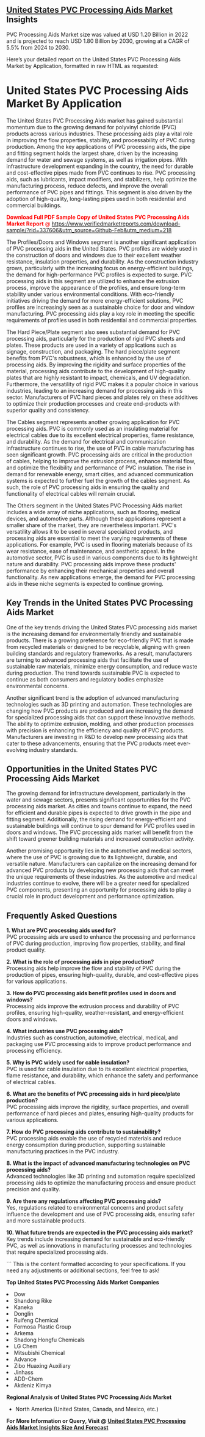 <h2><a href="https://www.verifiedmarketreports.com/download-sample/?rid=337606&amp;utm_source=Github-Feb&amp;utm_medium=218" target="_blank">United States PVC Processing Aids Market</a> Insights</h2><p>PVC Processing Aids Market size was valued at USD 1.20 Billion in 2022 and is projected to reach USD 1.80 Billion by 2030, growing at a CAGR of 5.5% from 2024 to 2030.</p><p>Here’s your detailed report on the United States PVC Processing Aids Market by Application, formatted in raw HTML as requested:  <h1>United States PVC Processing Aids Market By Application</h1> <p>The United States PVC Processing Aids market has gained substantial momentum due to the growing demand for polyvinyl chloride (PVC) products across various industries. These processing aids play a vital role in improving the flow properties, stability, and processability of PVC during production. Among the key applications of PVC processing aids, the pipe and fitting segment holds the largest share, driven by the increasing demand for water and sewage systems, as well as irrigation pipes. With infrastructure development expanding in the country, the need for durable and cost-effective pipes made from PVC continues to rise. PVC processing aids, such as lubricants, impact modifiers, and stabilizers, help optimize the manufacturing process, reduce defects, and improve the overall performance of PVC pipes and fittings. This segment is also driven by the adoption of high-quality, long-lasting pipes used in both residential and commercial buildings.</p> <p><p><span class=""><span style="color: #ff0000;"><strong>Download Full PDF Sample Copy of United States PVC Processing Aids Market Report</strong> @ </span><a href="https://www.verifiedmarketreports.com/download-sample/?rid=337606&amp;utm_source=Github-Feb&amp;utm_medium=218" target="_blank">https://www.verifiedmarketreports.com/download-sample/?rid=337606&amp;utm_source=Github-Feb&amp;utm_medium=218</a></span></p></p> <p>The Profiles/Doors and Windows segment is another significant application of PVC processing aids in the United States. PVC profiles are widely used in the construction of doors and windows due to their excellent weather resistance, insulation properties, and durability. As the construction industry grows, particularly with the increasing focus on energy-efficient buildings, the demand for high-performance PVC profiles is expected to surge. PVC processing aids in this segment are utilized to enhance the extrusion process, improve the appearance of the profiles, and ensure long-term stability under various environmental conditions. With eco-friendly initiatives driving the demand for more energy-efficient solutions, PVC profiles are increasingly seen as a sustainable choice for door and window manufacturing. PVC processing aids play a key role in meeting the specific requirements of profiles used in both residential and commercial properties.</p> <p>The Hard Piece/Plate segment also sees substantial demand for PVC processing aids, particularly for the production of rigid PVC sheets and plates. These products are used in a variety of applications such as signage, construction, and packaging. The hard piece/plate segment benefits from PVC's robustness, which is enhanced by the use of processing aids. By improving the rigidity and surface properties of the material, processing aids contribute to the development of high-quality plates that are highly resistant to impact, chemicals, and UV degradation. Furthermore, the versatility of rigid PVC makes it a popular choice in various industries, leading to an increasing demand for processing aids in this sector. Manufacturers of PVC hard pieces and plates rely on these additives to optimize their production processes and create end-products with superior quality and consistency.</p> <p>The Cables segment represents another growing application for PVC processing aids. PVC is commonly used as an insulating material for electrical cables due to its excellent electrical properties, flame resistance, and durability. As the demand for electrical and communication infrastructure continues to rise, the use of PVC in cable manufacturing has seen significant growth. PVC processing aids are critical in the production of cables, helping to improve the extrusion process, enhance material flow, and optimize the flexibility and performance of PVC insulation. The rise in demand for renewable energy, smart cities, and advanced communication systems is expected to further fuel the growth of the cables segment. As such, the role of PVC processing aids in ensuring the quality and functionality of electrical cables will remain crucial.</p> <p>The Others segment in the United States PVC Processing Aids market includes a wide array of niche applications, such as flooring, medical devices, and automotive parts. Although these applications represent a smaller share of the market, they are nevertheless important. PVC's versatility allows it to be used in several specialized products, and processing aids are essential to meet the varying requirements of these applications. For example, PVC is used in flooring materials because of its wear resistance, ease of maintenance, and aesthetic appeal. In the automotive sector, PVC is used in various components due to its lightweight nature and durability. PVC processing aids improve these products' performance by enhancing their mechanical properties and overall functionality. As new applications emerge, the demand for PVC processing aids in these niche segments is expected to continue growing.</p> <h2>Key Trends in the United States PVC Processing Aids Market</h2> <p>One of the key trends driving the United States PVC processing aids market is the increasing demand for environmentally friendly and sustainable products. There is a growing preference for eco-friendly PVC that is made from recycled materials or designed to be recyclable, aligning with green building standards and regulatory frameworks. As a result, manufacturers are turning to advanced processing aids that facilitate the use of sustainable raw materials, minimize energy consumption, and reduce waste during production. The trend towards sustainable PVC is expected to continue as both consumers and regulatory bodies emphasize environmental concerns.</p> <p>Another significant trend is the adoption of advanced manufacturing technologies such as 3D printing and automation. These technologies are changing how PVC products are produced and are increasing the demand for specialized processing aids that can support these innovative methods. The ability to optimize extrusion, molding, and other production processes with precision is enhancing the efficiency and quality of PVC products. Manufacturers are investing in R&D to develop new processing aids that cater to these advancements, ensuring that the PVC products meet ever-evolving industry standards.</p> <h2>Opportunities in the United States PVC Processing Aids Market</h2> <p>The growing demand for infrastructure development, particularly in the water and sewage sectors, presents significant opportunities for the PVC processing aids market. As cities and towns continue to expand, the need for efficient and durable pipes is expected to drive growth in the pipe and fitting segment. Additionally, the rising demand for energy-efficient and sustainable buildings will continue to spur demand for PVC profiles used in doors and windows. The PVC processing aids market will benefit from the shift toward greener building materials and increased construction activity.</p> <p>Another promising opportunity lies in the automotive and medical sectors, where the use of PVC is growing due to its lightweight, durable, and versatile nature. Manufacturers can capitalize on the increasing demand for advanced PVC products by developing new processing aids that can meet the unique requirements of these industries. As the automotive and medical industries continue to evolve, there will be a greater need for specialized PVC components, presenting an opportunity for processing aids to play a crucial role in product development and performance optimization.</p> <h2>Frequently Asked Questions</h2> <p><strong>1. What are PVC processing aids used for?</strong><br> PVC processing aids are used to enhance the processing and performance of PVC during production, improving flow properties, stability, and final product quality.</p> <p><strong>2. What is the role of processing aids in pipe production?</strong><br> Processing aids help improve the flow and stability of PVC during the production of pipes, ensuring high-quality, durable, and cost-effective pipes for various applications.</p> <p><strong>3. How do PVC processing aids benefit profiles used in doors and windows?</strong><br> Processing aids improve the extrusion process and durability of PVC profiles, ensuring high-quality, weather-resistant, and energy-efficient doors and windows.</p> <p><strong>4. What industries use PVC processing aids?</strong><br> Industries such as construction, automotive, electrical, medical, and packaging use PVC processing aids to improve product performance and processing efficiency.</p> <p><strong>5. Why is PVC widely used for cable insulation?</strong><br> PVC is used for cable insulation due to its excellent electrical properties, flame resistance, and durability, which enhance the safety and performance of electrical cables.</p> <p><strong>6. What are the benefits of PVC processing aids in hard piece/plate production?</strong><br> PVC processing aids improve the rigidity, surface properties, and overall performance of hard pieces and plates, ensuring high-quality products for various applications.</p> <p><strong>7. How do PVC processing aids contribute to sustainability?</strong><br> PVC processing aids enable the use of recycled materials and reduce energy consumption during production, supporting sustainable manufacturing practices in the PVC industry.</p> <p><strong>8. What is the impact of advanced manufacturing technologies on PVC processing aids?</strong><br> Advanced technologies like 3D printing and automation require specialized processing aids to optimize the manufacturing process and ensure product precision and quality.</p> <p><strong>9. Are there any regulations affecting PVC processing aids?</strong><br> Yes, regulations related to environmental concerns and product safety influence the development and use of PVC processing aids, ensuring safer and more sustainable products.</p> <p><strong>10. What future trends are expected in the PVC processing aids market?</strong><br> Key trends include increasing demand for sustainable and eco-friendly PVC, as well as innovations in manufacturing processes and technologies that require specialized processing aids.</p> ``` This is the content formatted according to your specifications. If you need any adjustments or additional sections, feel free to ask!</p><p><strong>Top United States PVC Processing Aids Market Companies</strong></p><div data-test-id=""><p><li>Dow</li><li> Shandong Rike</li><li> Kaneka</li><li> Donglin</li><li> Ruifeng Chemical</li><li> Formosa Plastic Group</li><li> Arkema</li><li> Shadong Hongfu Chemicals</li><li> LG Chem</li><li> Mitsubishi Chemical</li><li> Advance</li><li> Zibo Huaxing Auxiliary</li><li> Jinhass</li><li> ADD-Chem</li><li> Akdeniz Kimya</li></p><div><strong>Regional Analysis of&nbsp;United States PVC Processing Aids Market</strong></div><ul><li dir="ltr"><p dir="ltr">North America&nbsp;(United States, Canada, and Mexico, etc.)</p></li></ul><p><strong>For More Information or Query, Visit @&nbsp;</strong><strong><a href="https://www.verifiedmarketreports.com/product/pvc-processing-aids-market/?utm_source=Github-Feb&amp;utm_medium=218" target="_blank">United States PVC Processing Aids Market Insights Size And Forecast</a></strong></p></div>
